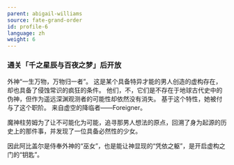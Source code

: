```yaml
---
parent: abigail-williams
source: fate-grand-order
id: profile-6
language: zh
weight: 6
---
```


### 通关「千之星辰与百夜之梦」后开放

外神“一生万物，万物归一者”。
这是某个具备特异才能的男人创造的虚构存在，却也具备了侵蚀常识的疯狂的条件。
他们，不，它们是不存在于地球古代史中的伪神，但作为遥远深渊观测者的可能性却依然没有消失。
基于这个特性，她被付与了这个职阶。
来自虚空的降临者——Foreigner。

魔神柱劳姆为了让不可能化为可能，追寻那男人想法的原点，回溯了身为起源的历史上的那件事，并发现了一位具备必然性的少女。

因此阿比盖尔是侍奉外神的“巫女”，也是能让神显现的“凭依之躯”，是开启虚构之门的“钥匙”。
